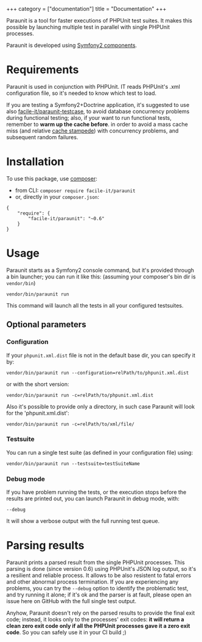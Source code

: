 +++
category = ["documentation"]
title = "Documentation"
+++

Paraunit is a tool for faster executions of PHPUnit test suites. 
It makes this possible by launching multiple test in parallel with single PHPUnit processes.

Paraunit is developed using [Symfony2 components](http://symfony.com/components).

# Requirements
Paraunit is used in conjunction with PHPUnit. IT reads PHPUnit's .xml configuration file, so it's needed to know which test to load.

If you are testing a Symfony2+Doctrine application, it's suggested to use also [facile-it/paraunit-testcase](https://github.com/facile-it/paraunit-testcase), to avoid database concurrency problems during functional testing;
also, if your want to run functional tests, remember to **warm up the cache before**. in order to avoid a mass cache miss (and relative [cache stampede](https://en.wikipedia.org/wiki/Cache_stampede)) with concurrency problems, and subsequent random failures. 

# Installation
To use this package, use [composer](https://getcomposer.org/):

 * from CLI: `composer require facile-it/paraunit`
 * or, directly in your `composer.json`:

``` 
{
    "require": {
        "facile-it/paraunit": "~0.6"
    }
}
```

# Usage
Paraunit starts as a Symfony2 console command, but it's provided through a bin launcher; you can run it like this: (assuming your composer's bin dir is `vendor/bin`)

`vendor/bin/paraunit run`

This command will launch all the tests in all your configured testsuites.

## Optional parameters

### Configuration
If your `phpunit.xml.dist` file is not in the default base dir, you can specify it by:

`vendor/bin/paraunit run --configuration=relPath/to/phpunit.xml.dist`

or with the short version:

`vendor/bin/paraunit run -c=relPath/to/phpunit.xml.dist`

Also it's possible to provide only a directory, in such case Paraunit will look for the 'phpunit.xml.dist':

`vendor/bin/paraunit run -c=relPath/to/xml/file/`

### Testsuite

You can run a single test suite (as defined in your configuration file) using:

`vendor/bin/paraunit run --testsuite=testSuiteName`

### Debug mode

If you have problem running the tests, or the execution stops before the results are printed out, you can launch Paraunit in debug mode, with:

`--debug`

It will show a verbose output with the full running test queue.

# Parsing results

Paraunit prints a parsed result from the single PHPUnit processes. 
This parsing is done (since version 0.6) using PHPUnit's JSON log output, so it's a resilient and reliable process.
It allows to be also resistent to fatal errors and other abnormal process termination.
If you are experiencing any problems, you can try the `--debug` option to identify the problematic test, and try running it alone;
if it's ok and the parser is at fault, please open an issue here on GitHub with the full single test output.

Anyhow, Paraunit doesn't rely on the parsed results to provide the final exit code; instead, it looks only to the processes' exit codes:
 **it will return a clean zero exit code only if all the PHPUnit processes gave it a zero exit code**. 
 So you can safely use it in your CI build ;)
